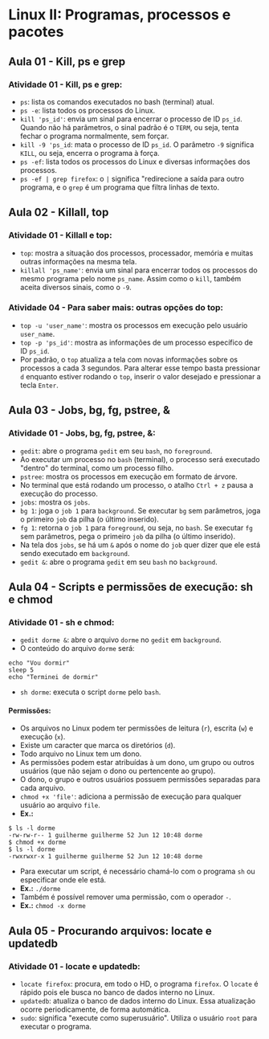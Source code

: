 # Linux II: Programas, processos e pacotes

## Aula 01 - Kill, ps e grep

### Atividade 01 - Kill, ps e grep:

- `ps`: lista os comandos executados no bash (terminal) atual.
- `ps -e`: lista todos os processos do Linux.
- `kill 'ps_id'`: envia um sinal para encerrar o processo de ID `ps_id`. Quando não há parâmetros, o sinal padrão é o `TERM`, ou seja, tenta fechar o programa normalmente, sem forçar.
- `kill -9 'ps_id`: mata o processo de ID `ps_id`. O parâmetro `-9` significa `KILL`, ou seja, encerra o programa à força.
- `ps -ef`: lista todos os processos do Linux e diversas informações dos processos.
- `ps -ef | grep firefox`: o `|` significa "redirecione a saída para outro programa, e o `grep` é um programa que filtra linhas de texto.

## Aula 02 - Killall, top

### Atividade 01 - Killall e top:

- `top`: mostra a situação dos processos, processador, memória e muitas outras informações na mesma tela.
- `killall 'ps_name'`: envia um sinal para encerrar todos os processos do mesmo programa pelo nome `ps_name`. Assim como o `kill`, também aceita diversos sinais, como o `-9`.

### Atividade 04 - Para saber mais: outras opções do top:

- `top -u 'user_name'`: mostra os processos em execução pelo usuário `user_name`.
- `top -p 'ps_id'`: mostra as informações de um processo específico de ID `ps_id`.
- Por padrão, o `top` atualiza a tela com novas informações sobre os processos a cada 3 segundos. Para alterar esse tempo basta pressionar `d` enquanto estiver rodando o `top`, inserir o valor desejado e pressionar a tecla `Enter`.

## Aula 03 - Jobs, bg, fg, pstree, &

### Atividade 01 - Jobs, bg, fg, pstree, &:

- `gedit`: abre o programa `gedit` em seu `bash`, no `foreground`.
- Ao executar um processo no `bash` (terminal), o processo será executado "dentro" do terminal, como um processo filho.
- `pstree`: mostra os processos em execução em formato de árvore.
- No terminal que está rodando um processo, o atalho `Ctrl + z` pausa a execução do processo.
- `jobs`: mostra os `jobs`.
- `bg 1`: joga o `job 1` para `background`. Se executar `bg` sem parâmetros, joga o primeiro `job` da pilha (o último inserido).
- `fg 1`: retorna o `job 1` para `foreground`, ou seja, no `bash`. Se executar `fg` sem parâmetros, pega o primeiro `job` da pilha (o último inserido).
- Na tela dos `jobs`, se há um `&` após o nome do `job` quer dizer que ele está sendo executado em `background`.
- `gedit &`: abre o programa `gedit` em seu `bash` no `background`.

## Aula 04 - Scripts e permissões de execução: sh e chmod

### Atividade 01 - sh e chmod:

- `gedit dorme &`: abre o arquivo `dorme` no `gedit` em `background`.
- O conteúdo do arquivo `dorme` será:
```
echo "Vou dormir"
sleep 5
echo "Terminei de dormir"
```
- `sh dorme`: executa o script `dorme` pelo `bash`.

#### Permissões:

- Os arquivos no Linux podem ter permissões de leitura (`r`), escrita (`w`) e execução (`x`).
- Existe um caracter que marca os diretórios (`d`).
- Todo arquivo no Linux tem um dono.
- As permissões podem estar atribuídas à um dono, um grupo ou outros usuários (que não sejam o dono ou pertencente ao grupo).
- O dono, o grupo e outros usuários possuem permissões separadas para cada arquivo.
- `chmod +x 'file'`: adiciona a permissão de execução para qualquer usuário ao arquivo `file`.
- **Ex.:**
```
$ ls -l dorme
-rw-rw-r-- 1 guilherme guilherme 52 Jun 12 10:48 dorme
$ chmod +x dorme
$ ls -l dorme
-rwxrwxr-x 1 guilherme guilherme 52 Jun 12 10:48 dorme
```
- Para executar um script, é necessário chamá-lo com o programa `sh` ou especificar onde ele está.
- **Ex.:** `./dorme`
- Também é possível remover uma permissão, com o operador `-`.
- **Ex.:** `chmod -x dorme`

## Aula 05 - Procurando arquivos: locate e updatedb

### Atividade 01 - locate e updatedb:

- `locate firefox`: procura, em todo o HD, o programa `firefox`. O `locate` é rápido pois ele busca no banco de dados interno no Linux.
- `updatedb`: atualiza o banco de dados interno do Linux. Essa atualização ocorre periodicamente, de forma automática.
- `sudo`: significa "execute como superusuário". Utiliza o usuário `root` para executar o programa.
